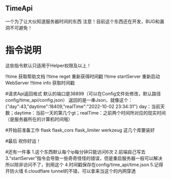 TimeApi
-------

一个为了让大伙知道服务器时间的东西
注意！目前这个东西还在开发，BUG和漏洞不可避免！

# 指令说明
这些指令默认只适用于Helper权限及以上！

!!time 获取帮助文档
!!time reget 重新获得时间戳
!!time startServer 重新启动WebServer
!!time info 获取时间戳

#请求Api返回格式
默认的端口是38899（可以在Config文件处修改，默认路径config/time_api/config.json）
返回的是一串Json，就像这个：
{"day":43,"daytime":18409,"realTime":"2022-10-02 23:34:31"}
day：当前天数；daytime：当前一天的第几个gt；realTime：之前两个时间所对应的现实时间（是服务器所在的计算机时间哦）

#开始前准备工作
flask
flask_cors
flask_limiter
werkzeug
这几个库要装好

#最后
祝你好运！

#还有一件事
1.这个东西默认每个ip每分钟只能访问6次
2.前端自己写去
3.“startServer”指令会导致一些奇奇怪怪的错误，但是重启服务器一般可以解决 所以除非访问不了，别用这个
4.时间戳保存在config/time_api/time.json
5.记得开防火墙
6.cloudflare tunnel的不错，可以拿来当这个的内网穿透